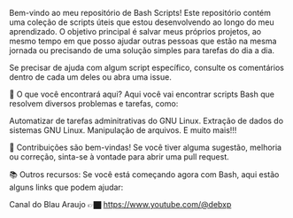 Bem-vindo ao meu repositório de Bash Scripts! Este repositório contém uma coleção de scripts úteis que estou desenvolvendo ao longo do meu aprendizado. O objetivo principal é salvar meus próprios projetos, ao mesmo tempo em que posso ajudar outras pessoas que estão na mesma jornada ou precisando de uma solução simples para tarefas do dia a dia.

Se precisar de ajuda com algum script específico, consulte os comentários dentro de cada um deles ou abra uma issue.

🚀 O que você encontrará aqui? Aqui você vai encontrar scripts Bash que resolvem diversos problemas e tarefas, como:

Automatizar de tarefas adminitrativas do GNU Linux.
Extração de dados do sistemas GNU Linux.
Manipulação de arquivos.
E muito mais!!!

📝 Contribuições são bem-vindas! Se você tiver alguma sugestão, melhoria ou correção, sinta-se à vontade para abrir uma pull request.

📚 Outros recursos: Se você está começando agora com Bash, aqui estão alguns links que podem ajudar:

Canal do Blau Araujo 👉🏿 https://www.youtube.com/@debxp
